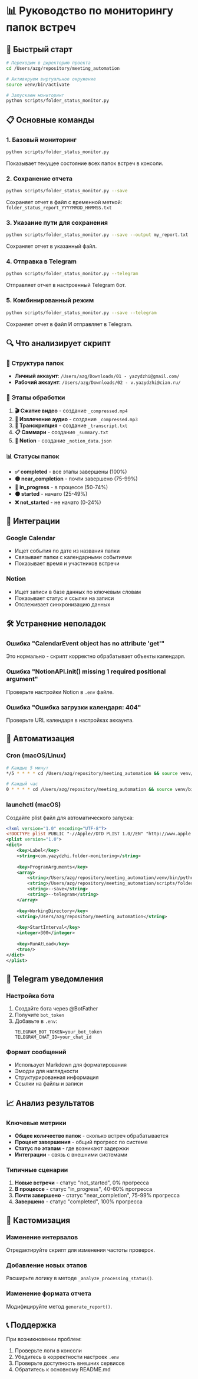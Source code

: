 # 📊 Руководство по мониторингу папок встреч

## 🚀 Быстрый старт

```bash
# Переходим в директорию проекта
cd /Users/azg/repository/meeting_automation

# Активируем виртуальное окружение
source venv/bin/activate

# Запускаем мониторинг
python scripts/folder_status_monitor.py
```

## 📋 Основные команды

### 1. Базовый мониторинг
```bash
python scripts/folder_status_monitor.py
```
Показывает текущее состояние всех папок встреч в консоли.

### 2. Сохранение отчета
```bash
python scripts/folder_status_monitor.py --save
```
Сохраняет отчет в файл с временной меткой: `folder_status_report_YYYYMMDD_HHMMSS.txt`

### 3. Указание пути для сохранения
```bash
python scripts/folder_status_monitor.py --save --output my_report.txt
```
Сохраняет отчет в указанный файл.

### 4. Отправка в Telegram
```bash
python scripts/folder_status_monitor.py --telegram
```
Отправляет отчет в настроенный Telegram бот.

### 5. Комбинированный режим
```bash
python scripts/folder_status_monitor.py --save --telegram
```
Сохраняет отчет в файл И отправляет в Telegram.

## 🔍 Что анализирует скрипт

### 📂 Структура папок
- **Личный аккаунт**: `/Users/azg/Downloads/01 - yazydzhi@gmail.com/`
- **Рабочий аккаунт**: `/Users/azg/Downloads/02 - v.yazydzhi@cian.ru/`

### 🔄 Этапы обработки
1. **🎬 Сжатие видео** - создание `_compressed.mp4`
2. **🎵 Извлечение аудио** - создание `_compressed.mp3`
3. **📝 Транскрипция** - создание `_transcript.txt`
4. **📋 Саммари** - создание `_summary.txt`
5. **🔗 Notion** - создание `_notion_data.json`

### 📊 Статусы папок
- **✅ completed** - все этапы завершены (100%)
- **🟡 near_completion** - почти завершено (75-99%)
- **🔄 in_progress** - в процессе (50-74%)
- **🟠 started** - начато (25-49%)
- **❌ not_started** - не начато (0-24%)

## 📅 Интеграции

### Google Calendar
- Ищет события по дате из названия папки
- Связывает папки с календарными событиями
- Показывает время и участников встречи

### Notion
- Ищет записи в базе данных по ключевым словам
- Показывает статус и ссылки на записи
- Отслеживает синхронизацию данных

## 🛠️ Устранение неполадок

### Ошибка "CalendarEvent object has no attribute 'get'"
Это нормально - скрипт корректно обрабатывает объекты календаря.

### Ошибка "NotionAPI.__init__() missing 1 required positional argument"
Проверьте настройки Notion в `.env` файле.

### Ошибка "Ошибка загрузки календаря: 404"
Проверьте URL календаря в настройках аккаунта.

## 🔄 Автоматизация

### Cron (macOS/Linux)
```bash
# Каждые 5 минут
*/5 * * * * cd /Users/azg/repository/meeting_automation && source venv/bin/activate && python scripts/folder_status_monitor.py --save --telegram

# Каждый час
0 * * * * cd /Users/azg/repository/meeting_automation && source venv/bin/activate && python scripts/folder_status_monitor.py --save
```

### launchctl (macOS)
Создайте plist файл для автоматического запуска:

```xml
<?xml version="1.0" encoding="UTF-8"?>
<!DOCTYPE plist PUBLIC "-//Apple//DTD PLIST 1.0//EN" "http://www.apple.com/DTDs/PropertyList-1.0.dtd">
<plist version="1.0">
<dict>
    <key>Label</key>
    <string>com.yazydzhi.folder-monitoring</string>
    
    <key>ProgramArguments</key>
    <array>
        <string>/Users/azg/repository/meeting_automation/venv/bin/python</string>
        <string>/Users/azg/repository/meeting_automation/scripts/folder_status_monitor.py</string>
        <string>--save</string>
        <string>--telegram</string>
    </array>
    
    <key>WorkingDirectory</key>
    <string>/Users/azg/repository/meeting_automation</string>
    
    <key>StartInterval</key>
    <integer>300</integer>
    
    <key>RunAtLoad</key>
    <true/>
</dict>
</plist>
```

## 📱 Telegram уведомления

### Настройка бота
1. Создайте бота через @BotFather
2. Получите `bot_token`
3. Добавьте в `.env`:
   ```
   TELEGRAM_BOT_TOKEN=your_bot_token
   TELEGRAM_CHAT_ID=your_chat_id
   ```

### Формат сообщений
- Использует Markdown для форматирования
- Эмодзи для наглядности
- Структурированная информация
- Ссылки на файлы и записи

## 📈 Анализ результатов

### Ключевые метрики
- **Общее количество папок** - сколько встреч обрабатывается
- **Процент завершения** - общий прогресс по системе
- **Статус по этапам** - где возникают задержки
- **Интеграции** - связь с внешними системами

### Типичные сценарии
1. **Новые встречи** - статус "not_started", 0% прогресса
2. **В процессе** - статус "in_progress", 40-60% прогресса
3. **Почти завершено** - статус "near_completion", 75-99% прогресса
4. **Завершено** - статус "completed", 100% прогресса

## 🔧 Кастомизация

### Изменение интервалов
Отредактируйте скрипт для изменения частоты проверок.

### Добавление новых этапов
Расширьте логику в методе `_analyze_processing_status()`.

### Изменение формата отчета
Модифицируйте метод `generate_report()`.

## 📞 Поддержка

При возникновении проблем:
1. Проверьте логи в консоли
2. Убедитесь в корректности настроек `.env`
3. Проверьте доступность внешних сервисов
4. Обратитесь к основному README.md
